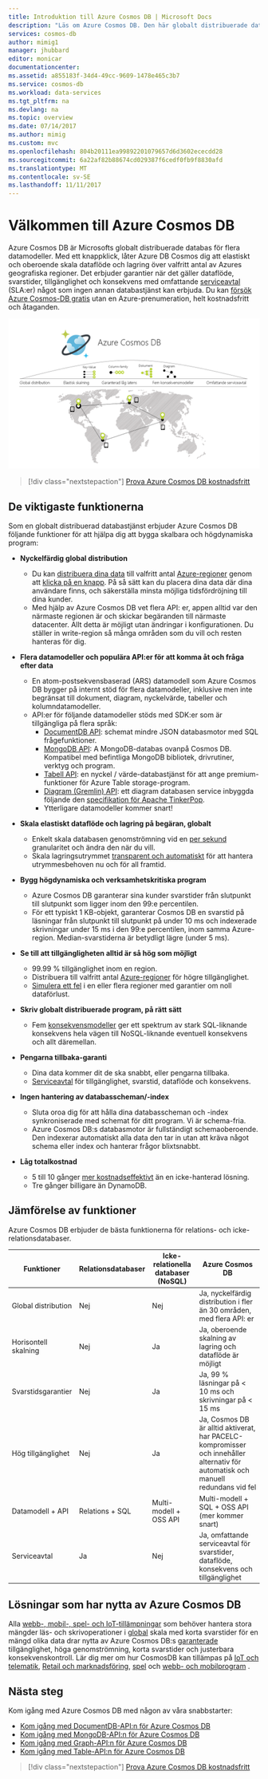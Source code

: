 ```yaml
---
title: Introduktion till Azure Cosmos DB | Microsoft Docs
description: "Läs om Azure Cosmos DB. Den här globalt distribuerade databasen med flera modeller har skapats för låg svarstid, elastisk skalbarhet och hög tillgänglighet."
services: cosmos-db
author: mimig1
manager: jhubbard
editor: monicar
documentationcenter: 
ms.assetid: a855183f-34d4-49cc-9609-1478e465c3b7
ms.service: cosmos-db
ms.workload: data-services
ms.tgt_pltfrm: na
ms.devlang: na
ms.topic: overview
ms.date: 07/14/2017
ms.author: mimig
ms.custom: mvc
ms.openlocfilehash: 804b20111ea99892201079657d6d3602ececdd28
ms.sourcegitcommit: 6a22af82b88674cd029387f6cedf0fb9f8830afd
ms.translationtype: MT
ms.contentlocale: sv-SE
ms.lasthandoff: 11/11/2017
---
```

# <a name="welcome-to-azure-cosmos-db"></a>Välkommen till Azure Cosmos DB

Azure Cosmos DB är Microsofts globalt distribuerade databas för flera datamodeller. Med ett knappklick, låter Azure DB Cosmos dig att elastiskt och oberoende skala dataflöde och lagring över valfritt antal av Azures geografiska regioner. Det erbjuder garantier när det gäller dataflöde, svarstider, tillgänglighet och konsekvens med omfattande [serviceavtal](https://aka.ms/acdbsla) (SLA:er) något som ingen annan databastjänst kan erbjuda. Du kan [försök Azure Cosmos-DB gratis](https://azure.microsoft.com/try/cosmosdb/) utan en Azure-prenumeration, helt kostnadsfritt och åtaganden.

![Azure Cosmos-DB är Microsofts globalt distribuerad databastjänst med elastisk utskalning, garanteras låg latens fem konsekvenskontroll modeller och omfattande garanteras servicenivåavtal](./media/introduction/azure-cosmos-db.png)

> [!div class="nextstepaction"]
> [Prova Azure Cosmos DB kostnadsfritt](https://azure.microsoft.com/try/cosmosdb/)

## <a name="key-capabilities"></a>De viktigaste funktionerna
Som en globalt distribuerad databastjänst erbjuder Azure Cosmos DB följande funktioner för att hjälpa dig att bygga skalbara och högdynamiska program:

* **Nyckelfärdig global distribution**
    * Du kan [distribuera dina data](distribute-data-globally.md) till valfritt antal [Azure-regioner](https://azure.microsoft.com/regions/) genom att [klicka på en knapp](tutorial-global-distribution-documentdb.md). På så sätt kan du placera dina data där dina användare finns, och säkerställa minsta möjliga tidsfördröjning till dina kunder. 
    * Med hjälp av Azure Cosmos DB vet flera API: er, appen alltid var den närmaste regionen är och skickar begäranden till närmaste datacenter. Allt detta är möjligt utan ändringar i konfigurationen. Du ställer in write-region så många områden som du vill och resten hanteras för dig.

* **Flera datamodeller och populära API:er för att komma åt och fråga efter data**
    * En atom-postsekvensbaserad (ARS) datamodell som Azure Cosmos DB bygger på internt stöd för flera datamodeller, inklusive men inte begränsat till dokument, diagram, nyckelvärde, tabeller och kolumndatamodeller.
    * API:er för följande datamodeller stöds med SDK:er som är tillgängliga på flera språk:
        * [DocumentDB API](documentdb-introduction.md): schemat mindre JSON databasmotor med SQL frågefunktioner.
        * [MongoDB API](mongodb-introduction.md): A MongoDB-databas ovanpå Cosmos DB. Kompatibel med befintliga MongoDB bibliotek, drivrutiner, verktyg och program.
        * [Tabell API](table-introduction.md): en nyckel / värde-databastjänst för att ange premium-funktioner för Azure Table storage-program.
        * [Diagram (Gremlin) API](graph-introduction.md): ett diagram databasen service inbyggda följande den [specifikation för Apache TinkerPop](http://tinkerpop.apache.org/).
        * Ytterligare datamodeller kommer snart!

* **Skala elastiskt dataflöde och lagring på begäran, globalt**
    * Enkelt skala databasen genomströmning vid en [per sekund](request-units.md) granularitet och ändra den när du vill. 
    * Skala lagringsutrymmet [transparent och automatiskt](partition-data.md) för att hantera utrymmesbehoven nu och för all framtid.

* **Bygg högdynamiska och verksamhetskritiska program**
    * Azure Cosmos DB garanterar sina kunder svarstider från slutpunkt till slutpunkt som ligger inom den 99:e percentilen. 
    * För ett typiskt 1 KB-objekt, garanterar Cosmos DB en svarstid på läsningar från slutpunkt till slutpunkt på under 10 ms och indexerade skrivningar under 15 ms i den 99:e percentilen, inom samma Azure-region. Median-svarstiderna är betydligt lägre (under 5 ms).

* **Se till att tillgängligheten alltid är så hög som möjligt**
    * 99.99 % tillgänglighet inom en region.
    * Distribuera till valfritt antal [Azure-regioner](https://azure.microsoft.com/regions) för högre tillgänglighet.
    * [Simulera ett fel](regional-failover.md) i en eller flera regioner med garantier om noll dataförlust. 

* **Skriv globalt distribuerade program, på rätt sätt**
    * Fem [konsekvensmodeller](consistency-levels.md) ger ett spektrum av stark SQL-liknande konsekvens hela vägen till NoSQL-liknande eventuell konsekvens och allt däremellan. 
  
* **Pengarna tillbaka-garanti**
    * Dina data kommer dit de ska snabbt, eller pengarna tillbaka. 
    * [Serviceavtal](https://aka.ms/acdbsla) för tillgänglighet, svarstid, dataflöde och konsekvens. 

* **Ingen hantering av databasscheman/-index**
    * Sluta oroa dig för att hålla dina databasscheman och -index synkroniserade med schemat för ditt program. Vi är schema-fria. 
    * Azure Cosmos DB:s databasmotor är fullständigt schemaoberoende. Den indexerar automatiskt alla data den tar in utan att kräva något schema eller index och hanterar frågor blixtsnabbt. 

* **Låg totalkostnad**
    * 5 till 10 gånger [mer kostnadseffektivt](https://aka.ms/cosmos-db-tco-paper) än en icke-hanterad lösning.
    * Tre gånger billigare än DynamoDB.

## <a name="capability-comparison"></a>Jämförelse av funktioner

Azure Cosmos DB erbjuder de bästa funktionerna för relations- och icke-relationsdatabaser.

| Funktioner | Relationsdatabaser   | Icke-relationella databaser (NoSQL) |    Azure Cosmos DB |
| --- | --- | --- | --- |
| Global distribution | Nej | Nej | Ja, nyckelfärdig distribution i fler än 30 områden, med flera API: er|
| Horisontell skalning | Nej | Ja | Ja, oberoende skalning av lagring och dataflöde är möjligt | 
| Svarstidsgarantier | Nej | Ja | Ja, 99 % läsningar på < 10 ms och skrivningar på < 15 ms | 
| Hög tillgänglighet | Nej | Ja | Ja, Cosmos DB är alltid aktiverat, har PACELC-kompromisser och innehåller alternativ för automatisk och manuell redundans vid fel|
| Datamodell + API | Relations + SQL | Multi-modell + OSS API | Multi-modell + SQL + OSS API (mer kommer snart) |
| Serviceavtal | Ja | Nej | Ja, omfattande serviceavtal för svarstider, dataflöde, konsekvens och tillgänglighet |

## <a name="solutions-that-benefit-from-azure-cosmos-db"></a>Lösningar som har nytta av Azure Cosmos DB

Alla [webb-, mobil-, spel- och IoT-tillämpningar](use-cases.md) som behöver hantera stora mängder läs- och skrivoperationer i [global](distribute-data-globally.md) skala med korta svarstider för en mängd olika data drar nytta av Azure Cosmos DB:s [garanterade](https://azure.microsoft.com/support/legal/sla/cosmos-db/) tillgänglighet, höga genomströmning, korta svarstider och justerbara konsekvenskontroll. Lär dig mer om hur CosmosDB kan tillämpas på [IoT och telematik](use-cases.md#iot-and-telematics), [Retail och marknadsföring](use-cases.md#retail-and-marketing), [spel](use-cases.md#gaming) och [webb- och mobilprogram](use-cases.md#web-and-mobile-applications) .

## <a name="next-steps"></a>Nästa steg
Kom igång med Azure Cosmos DB med någon av våra snabbstarter:

* [Kom igång med DocumentDB-API:n för Azure Cosmos DB](create-documentdb-dotnet.md)
* [Kom igång med MongoDB-API:n för Azure Cosmos DB](create-mongodb-nodejs.md)
* [Kom igång med Graph-API:n för Azure Cosmos DB](create-graph-dotnet.md)
* [Kom igång med Table-API:n för Azure Cosmos DB](create-table-dotnet.md)

> [!div class="nextstepaction"]
> [Prova Azure Cosmos DB kostnadsfritt](https://azure.microsoft.com/try/cosmosdb/)
